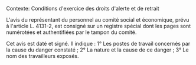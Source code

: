 Contexte: Conditions d'exercice  des droits d'alerte et de retrait

L'avis du représentant du personnel au comité social et économique, prévu à l'article L. 4131-2, est consigné sur un registre spécial dont les pages sont numérotées et authentifiées par le tampon du comité.

Cet avis est daté et signé. Il indique : 1° Les postes de travail concernés par la cause du danger constaté ; 2° La nature et la cause de ce danger ; 3° Le nom des travailleurs exposés.